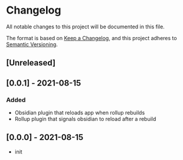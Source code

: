 # Changelog
All notable changes to this project will be documented in this file.

The format is based on [Keep a Changelog](https://keepachangelog.com/en/1.0.0/),
and this project adheres to [Semantic Versioning](https://semver.org/spec/v2.0.0.html).

## [Unreleased]

## [0.0.1] - 2021-08-15
### Added 
- Obsidian plugin that reloads app when rollup rebuilds
- Rollup plugin that signals obsidian to reload after a rebuild

## [0.0.0] - 2021-08-15
- init